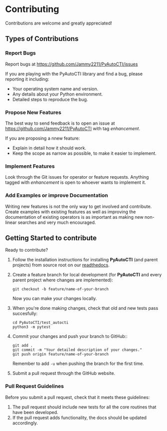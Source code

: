 # Contributing

Contributions are welcome and greatly appreciated!

## Types of Contributions

### Report Bugs

Report bugs at https://github.com/Jammy2211/PyAutoCTI/issues

If you are playing with the PyAutoCTI library and find a bug, please
reporting it including:

* Your operating system name and version.
* Any details about your Python environment.
* Detailed steps to reproduce the bug.

### Propose New Features

The best way to send feedback is to open an issue at
https://github.com/Jammy2211/PyAutoCTI
with tag *enhancement*.

If you are proposing a nnew feature:

* Explain in detail how it should work.
* Keep the scope as narrow as possible, to make it easier to implement.

### Implement Features
Look through the Git issues for operator or feature requests.
Anything tagged with *enhancement* is open to whoever wants to
implement it.

### Add Examples or improve Documentation
Writing new features is not the only way to get involved and
contribute. Create examples with existing features as well 
as improving the documentation of existing operators is as important
as making new non-linear searches and very much encouraged.


## Getting Started to contribute

Ready to contribute?

1. Follow the installation instructions for installing **PyAutoCTI** (and parent projects) from source root 
on our [readthedocs](https://pyautocti.readthedocs.io/en/latest/installation/source.html).

2. Create a feature branch for local development (for **PyAutoCTI** and every parent project where changes are implemented):
    ```
    git checkout -b feature/name-of-your-branch
    ```
    Now you can make your changes locally.

3. When you're done making changes, check that old and new tests pass succesfully:
    ```
    cd PyAutoCTI/test_autocti
    python3 -m pytest
    ```

4. Commit your changes and push your branch to GitHub::
    ```
    git add .
    git commit -m "Your detailed description of your changes."
    git push origin feature/name-of-your-branch
    ```
    Remember to add ``-u`` when pushing the branch for the first time.

5. Submit a pull request through the GitHub website.


### Pull Request Guidelines

Before you submit a pull request, check that it meets these guidelines:

1. The pull request should include new tests for all the core routines that have been developed.
2. If the pull request adds functionality, the docs should be updated accordingly.
